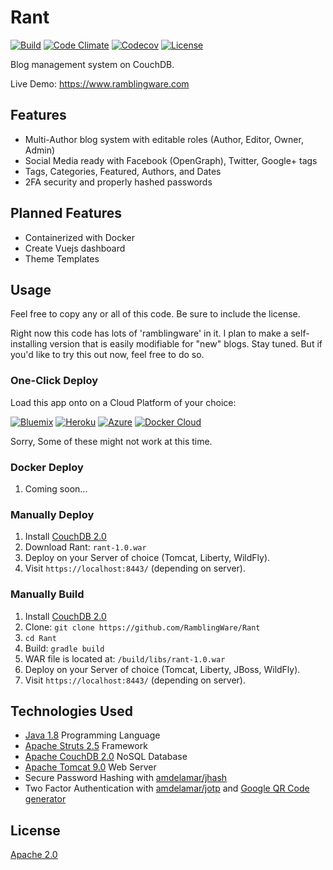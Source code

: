 # Rant

[![Build](https://img.shields.io/travis/RamblingWare/Rant.svg)](https://travis-ci.org/RamblingWare/Rant)
[![Code Climate](https://img.shields.io/codeclimate/github/RamblingWare/Rant.svg)](https://codeclimate.com/github/RamblingWare/Rant)
[![Codecov](https://img.shields.io/codecov/c/github/RamblingWare/Rant.svg)](https://codecov.io/gh/RamblingWare/Rant)
[![License](https://img.shields.io/:license-apache-blue.svg)](https://github.com/RamblingWare/Rant/blob/master/LICENSE)


Blog management system on CouchDB.

Live Demo: https://www.ramblingware.com

## Features

 *  Multi-Author blog system with editable roles (Author, Editor, Owner, Admin)
 *  Social Media ready with Facebook (OpenGraph), Twitter, Google+ tags
 *  Tags, Categories, Featured, Authors, and Dates
 *  2FA security and properly hashed passwords
 
## Planned Features

 * Containerized with Docker
 * Create Vuejs dashboard
 * Theme Templates

## Usage

Feel free to copy any or all of this code. Be sure to include the license.

Right now this code has lots of 'ramblingware' in it. I plan to make a self-installing version that is easily modifiable for "new" blogs. Stay tuned. But if you'd like to try this out now, feel free to do so.

### One-Click Deploy 

Load this app onto on a Cloud Platform of your choice:

[![Bluemix](https://bluemix.net/deploy/button.png)](https://bluemix.net/deploy?repository=https://github.com/RamblingWare/Rant)
[![Heroku](https://www.herokucdn.com/deploy/button.png)](https://heroku.com/deploy?template=https://github.com/RamblingWare/Rant)
[![Azure](https://azuredeploy.net/deploybutton.png)](https://azuredeploy.net/?repository=https://github.com/RamblingWare/Rant)
[![Docker Cloud](https://files.cloud.docker.com/images/deploy-to-dockercloud.svg)](https://cloud.docker.com/stack/deploy/?repo=https://github.com/RamblingWare/Rant)

Sorry, Some of these might not work at this time.

### Docker Deploy

 1. Coming soon...

### Manually Deploy

 1. Install [CouchDB 2.0](https://couchdb.apache.org/)
 1. Download Rant: `rant-1.0.war`
 1. Deploy on your Server of choice (Tomcat, Liberty, WildFly).
 1. Visit `https://localhost:8443/` (depending on server).
 
### Manually Build

 1. Install [CouchDB 2.0](https://couchdb.apache.org/)
 1. Clone: `git clone https://github.com/RamblingWare/Rant`
 1. `cd Rant`
 1. Build: `gradle build`
 1. WAR file is located at: `/build/libs/rant-1.0.war`
 1. Deploy on your Server of choice (Tomcat, Liberty, JBoss, WildFly).
 1. Visit `https://localhost:8443/` (depending on server).

## Technologies Used

 *  [Java 1.8](https://www.java.com/) Programming Language
 *  [Apache Struts 2.5](https://struts.apache.org/) Framework
 *  [Apache CouchDB 2.0](https://couchdb.apache.org/) NoSQL Database
 *  [Apache Tomcat 9.0](https://tomcat.apache.org/) Web Server
 *  Secure Password Hashing with [amdelamar/jhash](https://github.com/amdelamar/jhash)
 *  Two Factor Authentication with [amdelamar/jotp](https://github.com/amdelamar/jotp) and [Google QR Code generator](https://chart.googleapis.com/chart?chs=200x200&cht=qr&chl=200x200&chld=M|0&cht=qr&chl=otpauth://totp/Company:user@test.com?secret=6ZT3L2TKZ3WYBDS7FEY65TOQZRSRUY7M&issuer=Company&algorithm=SHA1&digits=6&period=30)

## License

[Apache 2.0](https://github.com/RamblingWare/Rant/blob/master/LICENSE)
